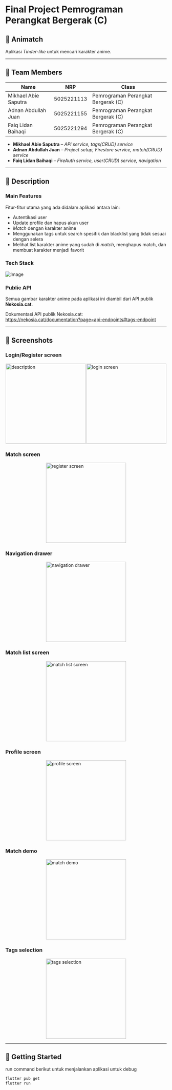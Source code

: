 # Final Project Pemrograman Perangkat Bergerak (C)

## 📱 Animatch

Aplikasi *Tinder-like* untuk mencari karakter anime.

---

## 👥 Team Members
| Name                 | NRP        | Class                              |
| -------------------- | ---------- | ---------------------------------- |
| Mikhael Abie Saputra | 5025221113 | Pemrograman Perangkat Bergerak (C) |
| Adnan Abdullah Juan  | 5025221155 | Pemrograman Perangkat Bergerak (C) |
| Faiq Lidan Baihaqi   | 5025221294 | Pemrograman Perangkat Bergerak (C) |

- **Mikhael Abie Saputra** – _API service, tags(CRUD) service_
- **Adnan Abdullah Juan** – _Project setup, Firestore service, match(CRUD) service_
- **Faiq Lidan Baihaqi** – _FireAuth service, user(CRUD) service, navigation_

---

## 📝 Description
### Main Features
Fitur-fitur utama yang ada didalam aplikasi antara lain:
- Autentikasi user
- Update profile dan hapus akun user
- *Match* dengan karakter anime
- Menggunakan tags untuk search spesifik dan blacklist yang tidak sesuai dengan selera
- Melihat list karakter anime yang sudah di *match*, menghapus match, dan membuat karakter menjadi favorit

### Tech Stack
![Image](assets/documentation/Tech_Stack.png)

### Public API
Semua gambar karakter anime pada aplikasi ini diambil dari API publik **Nekosia.cat**.

Dokumentasi API publik Nekosia.cat:<br>https://nekosia.cat/documentation?page=api-endpoints#tags-endpoint

---

## 📸 Screenshots

### Login/Register screen
<div style="display: flex; justify-content: space-evenly; align-items: center;">
    <img src="assets/documentation/loginscreen.png" alt="description" width="250"/>
    <img src="assets/documentation/registerscreen.png" alt="login screen" width="250"/>
</div>

### Match screen
<div style="display: flex; justify-content: space-evenly; align-items: center;">
    <img src="assets/documentation/matchsreen.png" alt="register screen" width="250"/>
</div>

### Navigation drawer
<div style="display: flex; justify-content: space-evenly; align-items: center;">
    <img src="assets/documentation/navigationdrawer.png" alt="navigation drawer" width="250"/>
</div>

### Match list screen
<div style="display: flex; justify-content: space-evenly; align-items: center;">
    <img src="assets/documentation/matchlistscreen.png" alt="match list screen" width="250"/>
</div>

### Profile screen
<div style="display: flex; justify-content: space-evenly; align-items: center;">
    <img src="assets/documentation/profilescreen.png" alt="profile screen" width="250"/>
</div>

### Match demo
<div style="display: flex; justify-content: space-evenly; align-items: center;">
    <img src="assets/documentation/match_demo.gif" alt="match demo" width="250"/>
</div>

### Tags selection
<div style="display: flex; justify-content: space-evenly; align-items: center;">
    <img src="assets/documentation/tags_selection.gif" alt="tags selection" width="250"/>
</div>

---

## 🚀 Getting Started

run command berikut untuk menjalankan aplikasi untuk debug

```bash
flutter pub get
flutter run